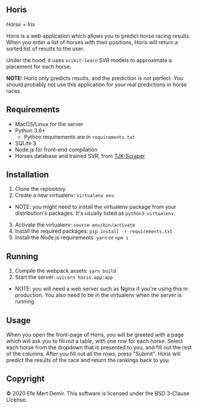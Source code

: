 ## Horis

_Horse + Iris_

Horis is a web application which allows you to predict horse racing results.
When you enter a list of horses with their positions, Horis will return
a sorted list of results to the user.

Under the hood, it uses `scikit-learn` SVR models to approximate a placement
for each horse.

**NOTE:** Horis only predicts results, and the prediction is not perfect.
You should probably not use this application for your real predictions
in horse races.

## Requirements

- MacOS/Linux for the server
- Python 3.6+
  - Python requirements are in `requirements.txt`
- SQLite 3
- Node.js for front-end compilation
- Horses database and trained SVR, from [TJK-Scraper](https://github.com/Horse-Race-Prediction-System/TJK-Scraper)

## Installation

1. Clone the repository.
2. Create a new virtualenv: `virtualenv env`

- NOTE: you might need to install the virtualenv package from your
  distribution's packages. It's usually listed as `python3-virtualenv`.

3. Activate the virtualenv: `source env/bin/activate`
4. Install the required packages: `pip install -r requirements.txt`
5. Install the Node.js requirements: `yarn` or `npm i`

## Running

1. Compile the webpack assets: `yarn build`
2. Start the server: `uvicorn horis.app:app`

- NOTE: you will need a web server such as Nginx if you're using this in
  production. You also need to be in the virtualenv when the server is running.

## Usage

When you open the front-page of Horis, you will be greeted with a
page which will ask you to fill out a table, with one row for each horse.
Select each horse from the dropdown that is presented to you, and fill out
the rest of the columns. After you fill out all the rows, press "Submit".
Horis will predict the results of the race and return the rankings back to you.

## Copyright

&copy; 2020 Efe Mert Demir. This software is licensed under the BSD 3-Clause License.
